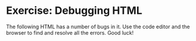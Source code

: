 # Exercise: Debugging HTML

The following HTML has a number of bugs in it. Use the code editor and the browser to find and resolve all the errors. Good luck!